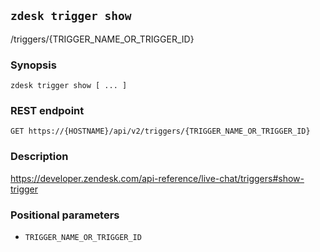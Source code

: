 ## `zdesk trigger show`

/triggers/{TRIGGER_NAME_OR_TRIGGER_ID}

### Synopsis

    zdesk trigger show [ ... ]

### REST endpoint

    GET https://{HOSTNAME}/api/v2/triggers/{TRIGGER_NAME_OR_TRIGGER_ID}

### Description

https://developer.zendesk.com/api-reference/live-chat/triggers#show-trigger

### Positional parameters

* `TRIGGER_NAME_OR_TRIGGER_ID`

